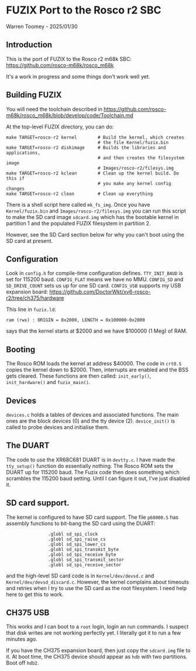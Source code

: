 # FUZIX Port to the Rosco r2 SBC

Warren Toomey - 2025/01/30

## Introduction

This is the port of FUZIX to the Rosco r2 m68k SBC:
https://github.com/rosco-m68k/rosco_m68k

It's a work in progress and some things don't work well yet.

## Building FUZIX

You will need the toolchain described in
https://github.com/rosco-m68k/rosco_m68k/blob/develop/code/Toolchain.md

At the top-level FUZIX directory, you can do:

```
make TARGET=rosco-r2 kernel        # Build the kernel, which creates
                                   # the file Kernel/fuzix.bin
make TARGET=rosco-r2 diskimage     # Builds the libraries and applications,
                                   # and then creates the filesystem image
                                   # Images/rosco-r2/filesys.img
make TARGET=rosco-r2 kclean        # Clean up the kernel build. Do this if
                                   # you make any kernel config changes
make TARGET=rosco-r2 clean         # Clean up everything
```

There is a shell script here called `mk_fs_img`. Once you have
`Kernel/fuzix.bin` and `Images/rosco-r2/filesys.img` you can run
this script to make the SD card image `sdcard.img` which has the
bootable kernel in partition 1 and the populated FUZIX filesystem
in partition 2.

However, see the SD Card section below for why you can't boot
using the SD card at present.

## Configuration

Look in `config.h` for compile-time configuration defines.
`TTY_INIT_BAUD` is set for 115200 baud. `CONFIG_FLAT` means we have no MMU.
`CONFIG_SD` and `SD_DRIVE_COUNT` sets us up for one SD card.
`CONFIG_USB` supports my USB expansion board:
https://github.com/DoctorWkt/xv6-rosco-r2/tree/ch375/hardware

This line in `fuzix.ld`:

```
ram (rwx) : ORIGIN = 0x2000, LENGTH = 0x100000-0x2000
```

says that the kernel starts at $2000 and we have $100000 (1 Meg) of RAM.

## Booting

The Rosco ROM loads the kernel at address $40000. The code in `crt0.S`
copies the kernel down to $2000. Then, interrupts are enabled and the
BSS gets cleared. These functions are then called: `init_early()`,
`init_hardware()` and `fuzix_main()`.

## Devices

`devices.c` holds a tables of devices and associated functions. The
main ones are the block devices (0) and the tty device (2). 
`device_init()` is called to probe devices and initialise them.

## The DUART

The code to use the XR68C681 DUART is in `devtty.c`. I have made the
`tty_setup()` function do essentially nothing. The Rosco ROM sets the
DUART up for 115200 baud. The Fuzix code then does something which
scrambles the 115200 baud setting. Until I can figure it out, I've
just disabled it.

## SD card support.

The kernel is configured to have SD card support. The file `p68000.S` has
assembly functions to bit-bang the SD card using the DUART:

```
                .globl sd_spi_clock
                .globl sd_spi_raise_cs
                .globl sd_spi_lower_cs
                .globl sd_spi_transmit_byte
                .globl sd_spi_receive_byte
                .globl sd_spi_transmit_sector
                .globl sd_spi_receive_sector
```

and the high-level SD card code is in `Kernel/dev/devsd.c` and
`Kernel/dev/devsd_discard.c`. However, the kernel complains about
timeouts and retries when I try to use the SD card as the root
filesystem. I need help here to get this to work.

## CH375 USB

This works and I can boot to a `root` login, login an run commands.
I suspect that disk writes are not working perfectly yet. I literally
got it to run a few minutes ago.

If you have the CH375 expansion board, then just copy the `sdcard.img`
file to it. At boot time, the CH375 device should appear as `hdb`
with two partitions. Boot off `hdb2`.
